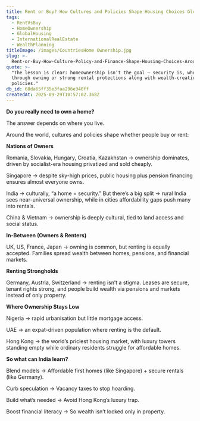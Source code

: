 ```yaml
---
title: Rent or Buy? How Cultures and Policies Shape Housing Choices Globally
tags:
  - RentVsBuy
  - HomeOwnership
  - GlobalHousing
  - InternationalRealEstate
  - WealthPlanning
titleImage: /images/CountriesHome Ownership.jpg
slug: >-
  Rent-or-Buy-How-Culture-Policy-and-Finance-Shape-Housing-Choices-Around-The-World
quote: >-
  "The lesson is clear: homeownership isn’t the goal — security is, whether
  through owning or strong rental protections along with wealth-creation
  policies."
db_id: 68da65ff35e3faa296e340ff
createdAt: 2025-09-29T10:57:02.368Z
---
```


**Do you really need to own a home?**

The answer depends on where you live.

Around the world, cultures and policies shape whether people buy or rent:

**Nations of Owners**

Romania, Slovakia, Hungary, Croatia, Kazakhstan → ownership dominates, driven by socialist-era housing privatized and sold cheaply.

Singapore → despite sky-high prices, public housing plus pension financing ensures almost everyone owns.

India → culturally, “a home = security.” But there’s a big split → rural India sees near-universal ownership, while in cities affordability gaps push many into rentals.

China & Vietnam → ownership is deeply cultural, tied to land access and social status.

**In-Between (Owners & Renters)**

UK, US, France, Japan → owning is common, but renting is equally accepted. Families spread wealth between homes, pensions, and financial markets.

**Renting Strongholds**

Germany, Austria, Switzerland → renting isn’t a stigma. Leases are secure, tenant rights strong, and people build wealth via pensions and markets instead of only property.

**Where Ownership Stays Low**

Nigeria → rapid urbanisation but little mortgage access.

UAE → an expat-driven population where renting is the default.

Hong Kong → the world’s priciest housing market, with luxury towers standing empty while ordinary residents struggle for affordable homes.

**So what can India learn?**

Blend models → Affordable first homes (like Singapore) + secure rentals (like Germany).

Curb speculation → Vacancy taxes to stop hoarding.

Build what’s needed → Avoid Hong Kong’s luxury trap.

Boost financial literacy → So wealth isn’t locked only in property.
